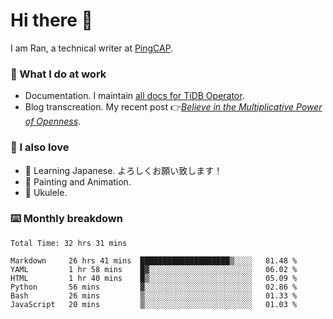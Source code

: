 # Hi there 👋

I am Ran, a technical writer at [PingCAP](https://pingcap.com/).

### 📝 What I do at work

- Documentation. I maintain [all docs for TiDB Operator](https://github.com/pingcap/docs-tidb-operator).
- Blog transcreation. My recent post 👉[*Believe in the Multiplicative Power of Openness*](https://pingcap.com/blog/believe-in-the-multiplicative-power-of-openness-open-source-community).

### 🤠 I also love

- 💬 Learning Japanese. よろしくお願い致します！
- 🎨 Painting and Animation.
- 🎵 Ukulele.

### ⌨️ Monthly breakdown

<!--START_SECTION:waka-->

```text
Total Time: 32 hrs 31 mins

Markdown     26 hrs 41 mins  ████████████████████▒░░░░   81.48 %
YAML         1 hr 58 mins    █▓░░░░░░░░░░░░░░░░░░░░░░░   06.02 %
HTML         1 hr 40 mins    █▒░░░░░░░░░░░░░░░░░░░░░░░   05.09 %
Python       56 mins         ▓░░░░░░░░░░░░░░░░░░░░░░░░   02.86 %
Bash         26 mins         ▒░░░░░░░░░░░░░░░░░░░░░░░░   01.33 %
JavaScript   20 mins         ▒░░░░░░░░░░░░░░░░░░░░░░░░   01.03 %
```

<!--END_SECTION:waka-->
